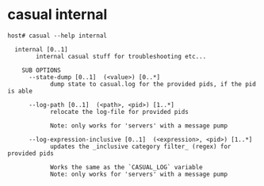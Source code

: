 # casual internal

[//]: # (Attention! this is a generated markdown from casual-administration-cli-documentation - do not edit this file!)

```shell
host# casual --help internal

  internal [0..1]
        internal casual stuff for troubleshooting etc...

    SUB OPTIONS
      --state-dump [0..1]  (<value>) [0..*]
            dump state to casual.log for the provided pids, if the pid is able

      --log-path [0..1]  (<path>, <pid>) [1..*]
            relocate the log-file for provided pids
            
            Note: only works for 'servers' with a message pump

      --log-expression-inclusive [0..1]  (<expression>, <pid>) [1..*]
            updates the _inclusive category filter_ (regex) for provided pids
            
            Works the same as the `CASUAL_LOG` variable
            Note: only works for 'servers' with a message pump

```
